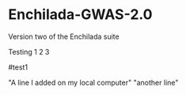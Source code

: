 # Enchilada-GWAS-2.0
Version two of the Enchilada suite


Testing 1 2 3 


#test1

"A line I added on my local computer"
"another line"
